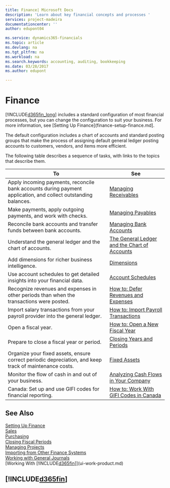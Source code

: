 ```yaml
---
title: Finance| Microsoft Docs
description: 'Learn about key financial concepts and processes '
services: project-madeira
documentationcenter: ''
author: edupont04

ms.service: dynamics365-financials
ms.topic: article
ms.devlang: na
ms.tgt_pltfrm: na
ms.workload: na
ms.search.keywords: accounting, auditing, bookkeeping
ms.date: 03/28/2017
ms.author: edupont

---
```

# Finance
[!INCLUDE[d365fin_long](includes/d365fin_long_md.md)] includes a standard configuration of most financial processes, but you can change the configuration to suit your business. For more information, see [Setting Up Finance](finance-setup-finance.md].

The default configuration includes a chart of accounts and standard posting groups that make the process of assigning default general ledger posting accounts to customers, vendors, and items more efficient.  

The following table describes a sequence of tasks, with links to the topics that describe them.  

| To | See |
| --- | --- |
| Apply incoming payments, reconcile bank accounts during payment application, and collect outstanding balances. |[Managing Receivables](receivables-manage-receivables.md) |
| Make payments, apply outgoing payments, and work with checks. |[Managing Payables](payables-manage-payables.md) |
| Reconcile bank accounts and transfer funds between bank accounts. |[Managing Bank Accounts](bank-manage-bank-accounts.md) |
| Understand the general ledger and the chart of accounts. |[The General Ledger and the Chart of Accounts](finance-general-ledger.md) |
| Add dimensions for richer business intelligence. |[Dimensions](finance-dimensions.md) |
| Use account schedules to get detailed insights into your financial data. |[Account Schedules](finance-account-schedule.md) |
| Recognize revenues and expenses in other periods than when the transactions were posted. |[How to: Defer Revenues and Expenses](finance-how-defer-revenue-expenses.md) |
| Import salary transactions from your payroll provider into the general ledger. |[How to: Import Payroll Transactions](finance-how-import-payroll-transactions.md) |
| Open a fiscal year. |[How to: Open a New Fiscal Year](finance-how-open-new-fiscal-year.md) |
| Prepare to close a fiscal year or period. |[Closing Years and Periods](year-close-years-periods.md) |
| Organize your fixed assets, ensure correct periodic depreciation, and keep track of maintenance costs. |[Fixed Assets](fa-manage.md) |
| Monitor the flow of cash in and out of your business. |[Analyzing Cash Flows in Your Company](finance-analyze-cash-flow.md) |
| Canada: Set up and use GIFI codes for financial reporting. |[How to: Work With GIFI Codes in Canada](ca-finance-work-gifi-codes.md) |

## See Also
[Setting Up Finance](finance-setup-finance.md)  
[Sales](sales-manage-sales.md)  
[Purchasing](purchasing-manage-purchasing.md)  
[Closing Fiscal Periods](year-close-years-periods.md)  
[Managing Projects](projects-manage-projects.md)    
[Importing from Other Finance Systems](upload-data.md)  
[Working with General Journals](ui-work-general-journals.md)  
[Working With [!INCLUDE[d365fin](includes/d365fin_md.md)]](ui-work-product.md)  

## [!INCLUDE[d365fin](includes/free_trial_md.md)]